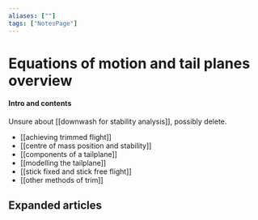 ```yaml
---
aliases: [""]
tags: ["NotesPage"]
---
```


# Equations of motion and tail planes overview

#### Intro and contents
Unsure about [[downwash for stability analysis]], possibly delete.

- [[achieving trimmed flight]]
- [[centre of mass position and stability]]
- [[components of a tailplane]] 
- [[modelling the tailplane]]
- [[stick fixed and stick free flight]]
- [[other methods of trim]]


## Expanded articles
